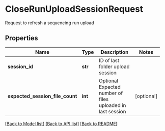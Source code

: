 # CloseRunUploadSessionRequest

Request to refresh a sequencing run upload
## Properties
Name | Type | Description | Notes
------------ | ------------- | ------------- | -------------
**session_id** | **str** | ID of last folder upload session | 
**expected_session_file_count** | **int** | Optional Expected number of files uploaded in last session | [optional] 

[[Back to Model list]](../README.md#documentation-for-models) [[Back to API list]](../README.md#documentation-for-api-endpoints) [[Back to README]](../README.md)


